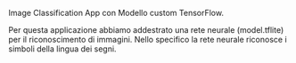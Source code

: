 Image Classification App con Modello custom TensorFlow.

Per questa applicazione abbiamo addestrato una rete neurale (model.tflite) per il riconoscimento di immagini. Nello specifico la rete neurale riconosce i simboli della lingua dei segni.
